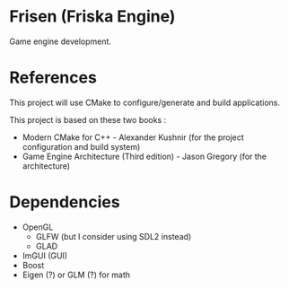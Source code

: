 # Frisen (Friska Engine)
Game engine development. 

# References

This project will use CMake to configure/generate and build applications.

This project is based on these two books :
- Modern CMake for C++ - Alexander Kushnir (for the project configuration and build system) 
- Game Engine Architecture (Third edition) - Jason Gregory (for the architecture)

# Dependencies

- OpenGL
  - GLFW (but I consider using SDL2 instead) 
  - GLAD
- ImGUI (GUI)
- Boost 
- Eigen (?) or GLM (?) for math



